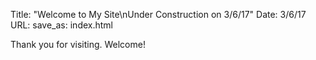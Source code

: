 Title: "Welcome to My Site\nUnder Construction on 3/6/17"
Date: 3/6/17
URL:
save_as: index.html

Thank you for visiting. Welcome!
